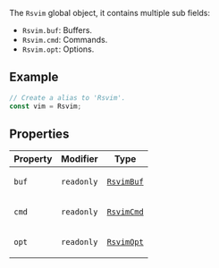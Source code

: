 The `Rsvim` global object, it contains multiple sub fields:

- `Rsvim.buf`: Buffers.
- `Rsvim.cmd`: Commands.
- `Rsvim.opt`: Options.

## Example

```javascript
// Create a alias to 'Rsvim'.
const vim = Rsvim;
```

## Properties

<table>
<thead>
<tr>
<th>Property</th>
<th>Modifier</th>
<th>Type</th>
</tr>
</thead>
<tbody>
<tr>
<td>

<a id="buf"></a> `buf`

</td>
<td>

`readonly`

</td>
<td>

[`RsvimBuf`](RsvimBuf.md)

</td>
</tr>
<tr>
<td>

<a id="cmd"></a> `cmd`

</td>
<td>

`readonly`

</td>
<td>

[`RsvimCmd`](RsvimCmd.md)

</td>
</tr>
<tr>
<td>

<a id="opt"></a> `opt`

</td>
<td>

`readonly`

</td>
<td>

[`RsvimOpt`](RsvimOpt.md)

</td>
</tr>
</tbody>
</table>
